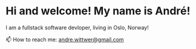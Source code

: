 # Hi and welcome! My name is André!

I am a fullstack software devloper, living in Oslo, Norway! 

📫 How to reach me: [andre.wittwer@gmail.com](andre.wittwer@gmail.com)
